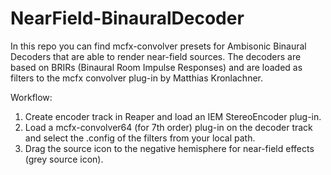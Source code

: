 # NearField-BinauralDecoder
In this repo you can find mcfx-convolver presets for Ambisonic Binaural Decoders that are able to render near-field sources. The decoders are based on BRIRs (Binaural Room Impulse Responses) and are loaded as filters to the mcfx convolver plug-in by Matthias Kronlachner.

Workflow: 
1) Create encoder track in Reaper and load an IEM StereoEncoder plug-in. 
2) Load a mcfx-convolver64 (for 7th order) plug-in on the decoder track and select the .config of the filters from your local path.
3) Drag the source icon to the negative hemisphere for near-field effects (grey source icon).
